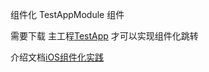 组件化 TestAppModule 组件

需要下载 主工程[TestApp](https://github.com/Suzhibin/TestApp) 才可以实现组件化跳转


介绍文档[iOS组件化实践](https://www.jianshu.com/p/88a6d99cf953)



